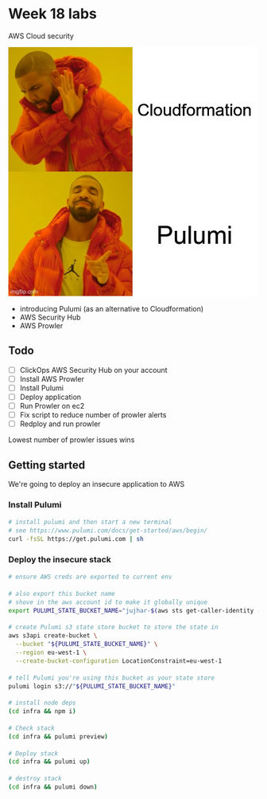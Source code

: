 # Week 18 labs

AWS Cloud security

![pulumi](./cf-pulumi.jpg)

- introducing Pulumi (as an alternative to Cloudformation)
- AWS Security Hub
- AWS Prowler

## Todo

- [ ] ClickOps AWS Security Hub on your account
- [ ] Install AWS Prowler
- [ ] Install Pulumi
- [ ] Deploy application
- [ ] Run Prowler on ec2
- [ ] Fix script to reduce number of prowler alerts
- [ ] Redploy and run prowler

Lowest number of prowler issues wins

## Getting started

We're going to deploy an insecure application to AWS

### Install Pulumi

```bash
# install pulumi and then start a new terminal
# see https://www.pulumi.com/docs/get-started/aws/begin/
curl -fsSL https://get.pulumi.com | sh
```

### Deploy the insecure stack

```bash
# ensure AWS creds are exported to current env

# also export this bucket name
# shove in the aws account id to make it globally unique
export PULUMI_STATE_BUCKET_NAME="jujhar-$(aws sts get-caller-identity --query Account --output text)-pulumi-state-store"

# create Pulumi s3 state store bucket to store the state in
aws s3api create-bucket \
  --bucket "${PULUMI_STATE_BUCKET_NAME}" \
  --region eu-west-1 \
  --create-bucket-configuration LocationConstraint=eu-west-1

# tell Pulumi you're using this bucket as your state store
pulumi login s3://"${PULUMI_STATE_BUCKET_NAME}"

# install node deps
(cd infra && npm i)

# Check stack
(cd infra && pulumi preview)

# Deploy stack
(cd infra && pulumi up)

# destroy stack
(cd infra && pulumi down)
```
